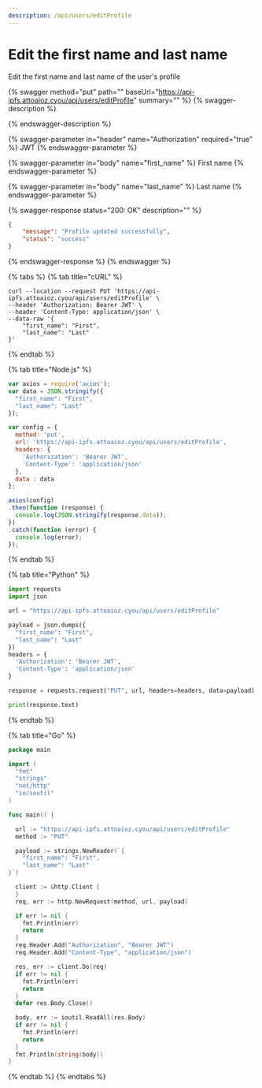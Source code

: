 ```yaml
---
description: /api/users/editProfile
---
```


# Edit the first name and last name

Edit the first name and last name of the user's profile

{% swagger method="put" path="" baseUrl="https://api-ipfs.attoaioz.cyou/api/users/editProfile" summary="" %}
{% swagger-description %}

{% endswagger-description %}

{% swagger-parameter in="header" name="Authorization" required="true" %}
JWT
{% endswagger-parameter %}

{% swagger-parameter in="body" name="first_name" %}
First name
{% endswagger-parameter %}

{% swagger-parameter in="body" name="last_name" %}
Last name
{% endswagger-parameter %}

{% swagger-response status="200: OK" description="" %}
```json
{
    "message": "Profile updated successfully",
    "status": "success"
}
```
{% endswagger-response %}
{% endswagger %}

{% tabs %}
{% tab title="cURL" %}
```
curl --location --request PUT 'https://api-ipfs.attoaioz.cyou/api/users/editProfile' \
--header 'Authorization: Bearer JWT' \
--header 'Content-Type: application/json' \
--data-raw '{
    "first_name": "First",
    "last_name": "Last"
}'
```
{% endtab %}

{% tab title="Node.js" %}
```javascript
var axios = require('axios');
var data = JSON.stringify({
  "first_name": "First",
  "last_name": "Last"
});

var config = {
  method: 'put',
  url: 'https://api-ipfs.attoaioz.cyou/api/users/editProfile',
  headers: { 
    'Authorization': 'Bearer JWT', 
    'Content-Type': 'application/json'
  },
  data : data
};

axios(config)
.then(function (response) {
  console.log(JSON.stringify(response.data));
})
.catch(function (error) {
  console.log(error);
});
```
{% endtab %}

{% tab title="Python" %}
```python
import requests
import json

url = "https://api-ipfs.attoaioz.cyou/api/users/editProfile"

payload = json.dumps({
  "first_name": "First",
  "last_name": "Last"
})
headers = {
  'Authorization': 'Bearer JWT',
  'Content-Type': 'application/json'
}

response = requests.request("PUT", url, headers=headers, data=payload)

print(response.text)

```
{% endtab %}

{% tab title="Go" %}
```go
package main

import (
  "fmt"
  "strings"
  "net/http"
  "io/ioutil"
)

func main() {

  url := "https://api-ipfs.attoaioz.cyou/api/users/editProfile"
  method := "PUT"

  payload := strings.NewReader(`{
    "first_name": "First",
    "last_name": "Last"
}`)

  client := &http.Client {
  }
  req, err := http.NewRequest(method, url, payload)

  if err != nil {
    fmt.Println(err)
    return
  }
  req.Header.Add("Authorization", "Bearer JWT")
  req.Header.Add("Content-Type", "application/json")

  res, err := client.Do(req)
  if err != nil {
    fmt.Println(err)
    return
  }
  defer res.Body.Close()

  body, err := ioutil.ReadAll(res.Body)
  if err != nil {
    fmt.Println(err)
    return
  }
  fmt.Println(string(body))
}
```
{% endtab %}
{% endtabs %}
